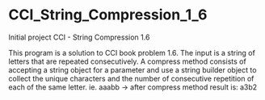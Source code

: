 # CCI_String_Compression_1_6
Initial project CCI - String Compression 1.6

 This program is a solution to CCI book problem 1.6. The input is a string  of letters that are repeated
 consecutively. A compress method consists of accepting a string object for a parameter and use a string
 builder object to collect the unique characters and the number of consecutive repetition of each of the
 same letter. ie. aaabb -> after compress method result is: a3b2
 
 
 
